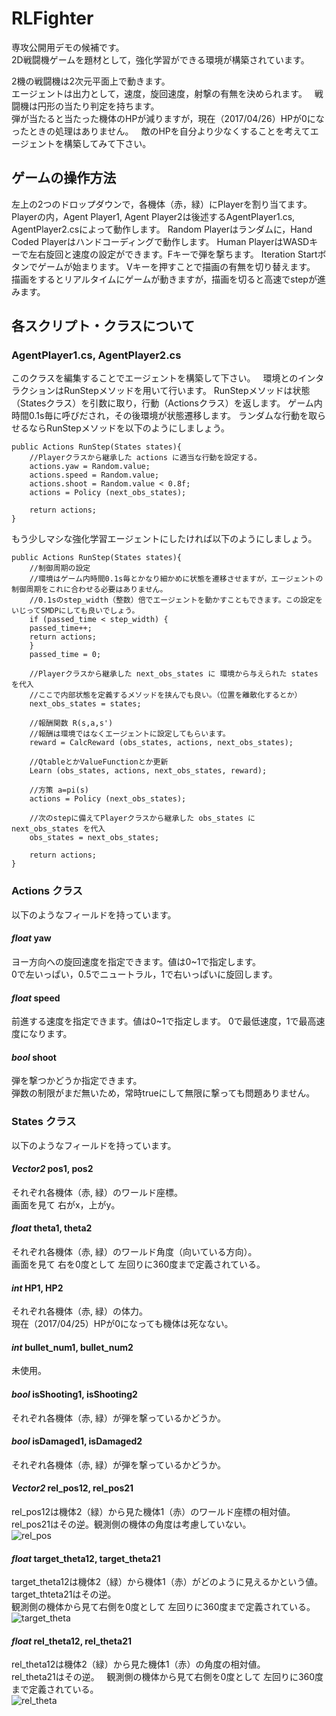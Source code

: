 # RLFighter

専攻公開用デモの候補です。  
2D戦闘機ゲームを題材として，強化学習ができる環境が構築されています。  

2機の戦闘機は2次元平面上で動きます。  
エージェントは出力として，速度，旋回速度，射撃の有無を決められます。  
戦闘機は円形の当たり判定を持ちます。  
弾が当たると当たった機体のHPが減りますが，現在（2017/04/26）HPが0になったときの処理はありません。  
敵のHPを自分より少なくすることを考えてエージェントを構築してみて下さい。

## ゲームの操作方法
左上の2つのドロップダウンで，各機体（赤，緑）にPlayerを割り当てます。  
Playerの内，Agent Player1, Agent Player2は後述するAgentPlayer1.cs, AgentPlayer2.csによって動作します。
Random Playerはランダムに，Hand Coded Playerはハンドコーディングで動作します。
Human PlayerはWASDキーで左右旋回と速度の設定ができます。Fキーで弾を撃ちます。
Iteration Startボタンでゲームが始まります。
Vキーを押すことで描画の有無を切り替えます。　　
描画をするとリアルタイムにゲームが動きますが，描画を切ると高速でstepが進みます。

## 各スクリプト・クラスについて
### AgentPlayer1.cs, AgentPlayer2.cs  
このクラスを編集することでエージェントを構築して下さい。  
環境とのインタラクションはRunStepメソッドを用いて行います。
RunStepメソッドは状態（Statesクラス）を引数に取り，行動（Actionsクラス）を返します。
ゲーム内時間0.1s毎に呼びだされ，その後環境が状態遷移します。
ランダムな行動を取らせるならRunStepメソッドを以下のようにしましょう。
```
public Actions RunStep(States states){
    //Playerクラスから継承した actions に適当な行動を設定する。
    actions.yaw = Random.value;
    actions.speed = Random.value;
    actions.shoot = Random.value < 0.8f;
    actions = Policy (next_obs_states);
		
    return actions;
}
```
もう少しマシな強化学習エージェントにしたければ以下のようにしましょう。
```
public Actions RunStep(States states){
    //制御周期の設定
    //環境はゲーム内時間0.1s毎とかなり細かめに状態を遷移させますが，エージェントの制御周期をこれに合わせる必要はありません。
    //0.1sのstep_width（整数）倍でエージェントを動かすこともできます。この設定をいじってSMDPにしても良いでしょう。
    if (passed_time < step_width) {
	passed_time++;
	return actions;
    }
    passed_time = 0;
		
    //Playerクラスから継承した next_obs_states に 環境から与えられた states を代入
    //ここで内部状態を定義するメソッドを挟んでも良い。（位置を離散化するとか）
    next_obs_states = states;
    
    //報酬関数 R(s,a,s')
    //報酬は環境ではなくエージェントに設定してもらいます。
    reward = CalcReward (obs_states, actions, next_obs_states);
    
    //QtableとかValueFunctionとか更新
    Learn (obs_states, actions, next_obs_states, reward);
		
    //方策 a=pi(s)
    actions = Policy (next_obs_states);
		
    //次のstepに備えてPlayerクラスから継承した obs_states に next_obs_states を代入
    obs_states = next_obs_states; 
    
    return actions;
}
```

### Actions クラス
以下のようなフィールドを持っています。  
#### *float* yaw  
ヨー方向への旋回速度を指定できます。値は0~1で指定します。  
0で左いっぱい，0.5でニュートラル，1で右いっぱいに旋回します。
#### *float* speed  
前進する速度を指定できます。値は0~1で指定します。
0で最低速度，1で最高速度になります。
#### *bool* shoot
弾を撃つかどうか指定できます。  
弾数の制限がまだ無いため，常時trueにして無限に撃っても問題ありません。

### States クラス
以下のようなフィールドを持っています。  
#### *Vector2* pos1, pos2  
それぞれ各機体（赤, 緑）のワールド座標。  
画面を見て 右がx，上がy。
#### *float* theta1, theta2  
それぞれ各機体（赤, 緑）のワールド角度（向いている方向）。  
画面を見て 右を0度として 左回りに360度まで定義されている。
#### *int* HP1, HP2
それぞれ各機体（赤, 緑）の体力。  
現在（2017/04/25）HPが0になっても機体は死なない。
#### *int* bullet_num1, bullet_num2  
未使用。  
#### *bool* isShooting1, isShooting2  
それぞれ各機体（赤, 緑）が弾を撃っているかどうか。  
#### *bool* isDamaged1, isDamaged2  
それぞれ各機体（赤, 緑）が弾を撃っているかどうか。  
#### *Vector2* rel_pos12, rel_pos21  
rel_pos12は機体2（緑）から見た機体1（赤）のワールド座標の相対値。  
rel_pos21はその逆。観測側の機体の角度は考慮していない。  
![rel_pos](https://github.com/shinjimp3/RLFighter/blob/master/rel_pos.png?raw=true)

#### *float* target_theta12, target_theta21
target_theta12は機体2（緑）から機体1（赤）がどのように見えるかという値。
target_thteta21はその逆。  
観測側の機体から見て右側を0度として 左回りに360度まで定義されている。
![target_theta](https://github.com/shinjimp3/RLFighter/blob/master/target_theta.png?raw=true)

#### *float* rel_theta12, rel_theta21  
rel_theta12は機体2（緑）から見た機体1（赤）の角度の相対値。  
rel_theta21はその逆。  
観測側の機体から見て右側を0度として 左回りに360度まで定義されている。  
![rel_theta](https://github.com/shinjimp3/RLFighter/blob/master/rel_theta.png?raw=true)
